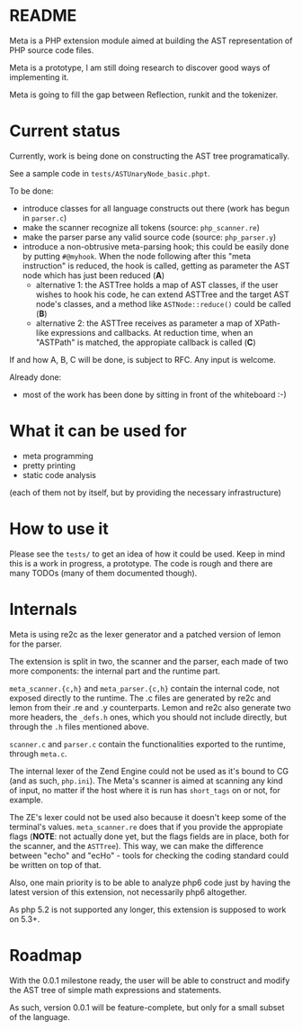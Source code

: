 README
======

Meta is a PHP extension module aimed at building the AST representation
of PHP source code files.

Meta is a prototype, I am still doing research to discover good ways
of implementing it.

Meta is going to fill the gap between Reflection, runkit and the tokenizer.

Current status
==============

Currently, work is being done on constructing the AST tree programatically.

See a sample code in `tests/ASTUnaryNode_basic.phpt`.

To be done:

  * introduce classes for all language constructs out there (work has begun in
  `parser.c`)
  * make the scanner recognize all tokens (source: `php_scanner.re`)
  * make the parser parse any valid source code (source: `php_parser.y`)
  * introduce a non-obtrusive meta-parsing hook; this could be easily
  done by putting `#@myhook`. When the node following after this "meta instruction"
  is reduced, the hook is called, getting as parameter the AST node which has
  just been reduced (**A**)
    * alternative 1: the ASTTree holds a map of AST classes, if the user wishes
  to hook his code, he can extend ASTTree and the target AST node's classes,
  and a method like `ASTNode::reduce()` could be called (**B**)
    * alternative 2: the ASTTree receives as parameter a map of XPath-like
  expressions and callbacks. At reduction time, when an "ASTPath" is matched,
  the appropiate callback is called (**C**)

If and how A, B, C will be done, is subject to RFC. Any input is welcome.

Already done:

  * most of the work has been done by sitting in front of the whiteboard :-)

What it can be used for
=======================

  * meta programming
  * pretty printing
  * static code analysis

(each of them not by itself, but by providing the necessary infrastructure)

How to use it
=============

Please see the `tests/` to get an idea of how it could be used.
Keep in mind this is a work in progress, a prototype. The code
is rough and there are many TODOs (many of them documented though).

Internals
=========

Meta is using re2c as the lexer generator and a patched version of lemon
for the parser.

The extension is split in two, the scanner and the parser, each made
of two more components: the internal part and the runtime part.

`meta_scanner.{c,h}` and `meta_parser.{c,h}` contain the internal code,
not exposed directly to the runtime. The .c files are generated by
re2c and lemon from their .re and .y counterparts. Lemon and re2c
also generate two more headers, the `_defs.h` ones, which you
should not include directly, but through the `.h` files mentioned above.

`scanner.c` and `parser.c` contain the functionalities exported to the
runtime, through `meta.c`.

The internal lexer of the Zend Engine could not be used as it's bound
to CG (and as such, `php.ini`). The Meta's scanner is aimed at scanning
any kind of input, no matter if the host where it is run has `short_tags`
on or not, for example.

The ZE's lexer could not be used also because it doesn't keep some of
the terminal's values. `meta_scanner.re` does that if you provide
the appropiate flags (**NOTE**: not actually done yet, but the flags
fields are in place, both for the scanner, and the `ASTTree`).
This way, we can make the difference between
"echo" and "ecHo" - tools for checking the coding standard could be
written on top of that.

Also, one main priority is to be able to analyze php6 code just by
having the latest version of this extension, not necessarily php6
altogether.

As php 5.2 is not supported any longer, this extension is supposed to
work on 5.3+.

Roadmap
=======

With the 0.0.1 milestone ready, the user will be able to construct and
modify the AST tree of simple math expressions and statements.

As such, version 0.0.1 will be feature-complete, but only for a small
subset of the language.
